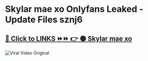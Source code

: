 
 # Skylar mae xo Onlyfans Leaked - Update Files sznj6

## <h2><a href="https://clipsfans.com/Skylar_mae_xo&ref=git">🔗 Click to LINKS ⏩⏩ 👉 🟢 Skylar mae xo </a></h2>

<a href="https://clipsfans.com/Skylar_mae_xo&ref=git" rel="nofollow" data-target="animated-image.originalLink"><img src="https://i.ibb.co.com/xMMVF88/686577567.gif" alt="Viral Video Original" style="max-width: 100%; display: inline-block;" data-target="animated-image.originalImage"></a>

